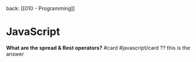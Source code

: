 back: [[010 - Programming]]


# JavaScript

 **What are the spread & Rest operators?** #card  #javascript/card
 ??
 this is the answer
 